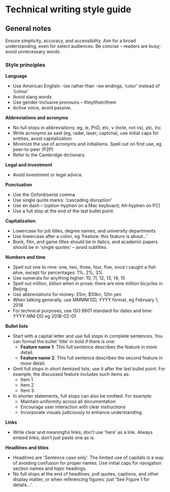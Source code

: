 # Technical writing style guide

## General notes


Ensure simplicity, accuracy, and accessibility. Aim for a broad understanding,
even for select audiences. Be concise – readers are busy; avoid
unnecessary words.

### Style principles

**Language**

- Use American English: -ize rather than -ise endings, ‘color’ instead of ‘colour’
- Avoid slang words
- Use gender-inclusive pronouns – they/their/them
- Active voice, avoid passive.

**Abbreviations and acronyms**

- No full stops in abbreviations: eg, ie, PhD, etc, v (note, not vs), plc, Inc
- Write acronyms as said (eg, radar, laser, captcha), use initial caps for entities, avoid capitalization
- Minimize the use of acronyms and initialisms. Spell out on first use, eg peer-to-peer (P2P)
- Refer to the Cambridge dictionary.

**Legal and investment**

- Avoid investment or legal advice.

**Punctuation**

- Use the Oxford/serial comma
- Use single quote marks: 'cascading disruption'
- Use en dash – (option-hyphen on a Mac keyboard; Alt-hyphen on PC)
- Use a full stop at the end of the last bullet point.

**Capitalization**

- Lowercase for job titles, degree names, and university departments
- Use lowercase after a colon, eg 'Feature: this feature is about...'
- Book, film, and game titles should be in italics, and academic papers should
  be in 'single quotes' – avoid subtitles.

**Numbers and time**

- Spell out one to nine: one, two, three, four, five, once I caught a fish alive, except for percentages: 1%, 2%, 3%
- Use numerals for anything higher: 10, 11, 12, 13, 14, 15
- Spell out million, billion when in prose: there are nine million bicycles in Beijing
- Use abbreviations for money: £5m, $10bn, 12tn yen
- When talking generally, use MMMM DD, YYYY format, eg February 1, 2018
- For technical purposes, use ISO 8601 standard for dates and time: YYYY-MM-DD eg 2018-02-01.

**Bullet lists**

- Start with a capital letter and use full stops in complete sentences. You
  can format the bullet 'title' in bold if there is one:
  - **Feature name 1**. This full sentence describes the feature in more detail.
  - **Feature name 2**. This full sentence describes the second feature in more detail.
- Omit full stops in short itemized lists; use it after the last bullet point.
  For example, the discussed feature includes such items as:
  - Item 1
  - Item 2
  - Item 3.
- In shorter statements, full stops can also be omitted. For example:
  - Maintain uniformity across all documentation
  - Encourage user interaction with clear instructions
  - Incorporate visuals judiciously to enhance understanding.

**Links**

- Write clear and meaningful links; don’t use 'here' as a link. Always embed
  links; don’t just paste one as is.

**Headlines and titles**

- Headlines are 'Sentence case only'. The limited use of capitals is a way of
  avoiding confusion for proper names. Use initial caps for navigation section
  names and topic headings.
- No full stops at the end of headlines, pull quotes, captions, and other
  display matter, or when referencing figures: just 'See Figure 1 for details...'.
